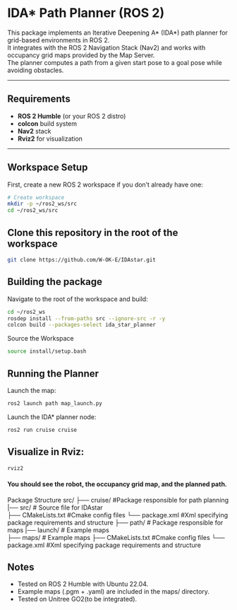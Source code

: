 # IDA* Path Planner (ROS 2)

This package implements an Iterative Deepening A* (IDA*) path planner for grid-based environments in ROS 2.  
It integrates with the ROS 2 Navigation Stack (Nav2) and works with occupancy grid maps provided by the Map Server.  
The planner computes a path from a given start pose to a goal pose while avoiding obstacles.

---

## Requirements

- **ROS 2 Humble** (or your ROS 2 distro)
- **colcon** build system
- **Nav2** stack
- **Rviz2** for visualization

---

## Workspace Setup

First, create a new ROS 2 workspace if you don’t already have one:

```bash
# Create workspace
mkdir -p ~/ros2_ws/src
cd ~/ros2_ws/src
```

## Clone this repository in the root of the workspace

```bash
git clone https://github.com/W-OK-E/IDAstar.git
```

## Building the package

Navigate to the root of the workspace and build:
```bash
cd ~/ros2_ws
rosdep install --from-paths src --ignore-src -r -y
colcon build --packages-select ida_star_planner
```

Source the Workspace
```bash
source install/setup.bash
```

## Running the Planner

Launch the map:
```bash
ros2 launch path map_launch.py
```

Launch the IDA* planner node:
```bash
ros2 run cruise cruise
```

## Visualize in Rviz:
```bash
rviz2
```

#### You should see the robot, the occupancy grid map, and the planned path.

Package Structure
src/
├── cruise/    #Package responsible for path planning 
    |── src/                      # Source file for IDAstar                   
    ├── CMakeLists.txt          #Cmake config files
    └── package.xml             #Xml specifying package requirements and structure
├── path/                        # Package responsible for maps
    |── launch/                      # Example maps                   
    ├── maps/                      # Example maps
    ├── CMakeLists.txt          #Cmake config files
    └── package.xml         #Xml specifying package requirements and structure

## Notes

- Tested on ROS 2 Humble with Ubuntu 22.04.
- Example maps (.pgm + .yaml) are included in the maps/ directory.
- Tested on Unitree GO2(to be integrated).
